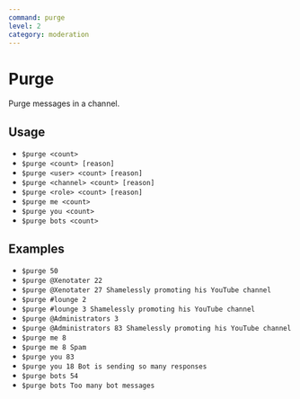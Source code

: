 ```yaml
---
command: purge
level: 2
category: moderation
---
```


# Purge

Purge messages in a channel.

## Usage

 - `$purge <count>`
 - `$purge <count> [reason]`
 - `$purge <user> <count> [reason]`
 - `$purge <channel> <count> [reason]`
 - `$purge <role> <count> [reason]`
 - `$purge me <count>`
 - `$purge you <count>`
 - `$purge bots <count>`

## Examples

 - `$purge 50`
 - `$purge @Xenotater 22`
 - `$purge @Xenotater 27 Shamelessly promoting his YouTube channel`
 - `$purge #lounge 2`
 - `$purge #lounge 3 Shamelessly promoting his YouTube channel`
 - `$purge @Administrators 3`
 - `$purge @Administrators 83 Shamelessly promoting his YouTube channel`
 - `$purge me 8`
 - `$purge me 8 Spam`
 - `$purge you 83`
 - `$purge you 18 Bot is sending so many responses`
 - `$purge bots 54`
 - `$purge bots Too many bot messages`
